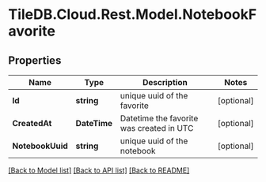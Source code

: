 
# TileDB.Cloud.Rest.Model.NotebookFavorite

## Properties

Name | Type | Description | Notes
------------ | ------------- | ------------- | -------------
**Id** | **string** | unique uuid of the favorite | [optional] 
**CreatedAt** | **DateTime** | Datetime the favorite was created in UTC | [optional] 
**NotebookUuid** | **string** | unique uuid of the notebook | [optional] 

[[Back to Model list]](../README.md#documentation-for-models)
[[Back to API list]](../README.md#documentation-for-api-endpoints)
[[Back to README]](../README.md)

